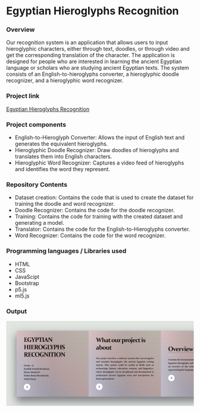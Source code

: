 # Egyptian Hieroglyphs Recognition

### Overview
Our recognition system is an application that allows users to input hieroglyphic characters, either through text, doodles, or through video and get the corresponding translation of the character. The application is designed for people who are interested in learning the ancient Egyptian language or scholars who are studying ancient Egyptian texts. The system consists of an English-to-hieroglyphs converter, a hieroglyphic doodle recognizer, and a hieroglyphic word recognizer. 

### Project link
<a href="https://egyptian-hieroglyphs-recognition.yadulmanoj.repl.co/">Egyptian Hieroglyphs Recognition</a>

### Project components
<ul>
  <li>
    English-to-Hieroglyph Converter: Allows the input of English text and generates the equivalent hieroglyphs.
  </li>
  <li>
    Hieroglyphic Doodle Recognizer: Draw doodles of hieroglyphs and translates them into English characters.
  </li>
  <li>
    Hieroglyphic Word Recognizer: Captures a video feed of hieroglyphs and identifies the word they represent.
  </li>
</ul>

### Repository Contents
<ul>
  <li>
    Dataset creation: Contains the code that is used to create the dataset for training the doodle and word recognizer.
  </li>
  <li>
    Doodle Recognizer: Contains the code for the doodle recognizer.
  </li>
  <li>
    Training: Contains the code for training with the created dataset and generating a model.
  </li>
  <li>
    Translator: Contains the code for the English-to-Hieroglyphs converter.
  </li>
  <li>
    Word Recognizer: Contains the code for the word recognizer.
  </li>
</ul>

### Programming languages / Libraries used
<ul>
  <li>
    HTML
  </li>
  <li>
    CSS
  </li>
  <li>
    JavaScipt
  </li>
  <li>
    Bootstrap
  </li>
  <li>
    p5.js
  </li>
  <li>
    ml5.js
  </li>
</ul>

### Output
<img src="output/Screenshot (91).png">

